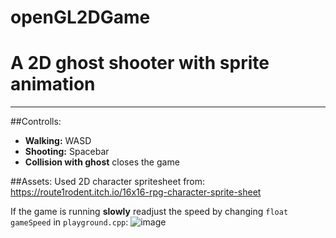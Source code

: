 # openGL2DGame
# A 2D ghost shooter with sprite animation
***

##Controlls:
 - **Walking:** WASD
 - **Shooting:** Spacebar
 - **Collision with ghost** closes the game
  
##Assets:
Used 2D character spritesheet from: https://route1rodent.itch.io/16x16-rpg-character-sprite-sheet

If the game is running **slowly** readjust the speed by changing `float gameSpeed` in `playground.cpp`:
![image](https://user-images.githubusercontent.com/56845913/201687920-e322786d-77c3-46d9-8758-c1ec384396d1.png)
